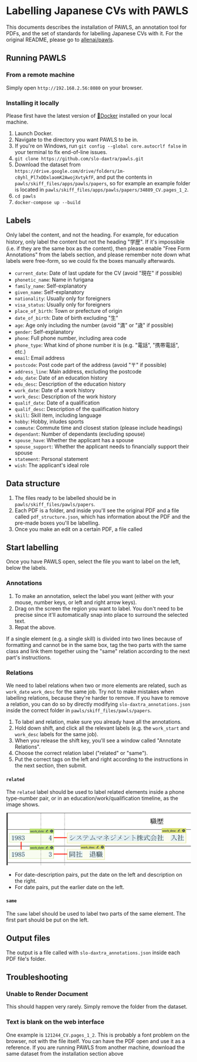 # Labelling Japanese CVs with PAWLS

This documents describes the installation of PAWLS, an annotation tool for PDFs, and the set of standards for labelling Japanese CVs with it. For the original README, please go to [allenai/pawls](https://github.com/allenai/pawls).


## Running PAWLS

### From a remote machine
Simply open `http://192.168.2.56:8080` on your browser.

### Installing it locally
Please first have the latest version of [🐳Docker](https://www.docker.com/get-started/) installed on your local machine.
1. Launch Docker. 
2. Navigate to the directory you want PAWLS to be in.
3. If you're on Windows, run `git config --global core.autocrlf false` in your terminal to fix end-of-line issues.
4. `git clone https://github.com/slo-daxtra/pawls.git`
5. Download the dataset from `https://drive.google.com/drive/folders/1m-c8yhl_Pl7xDDxlaomK2AwojXvtykfF`, and put the contents in `pawls/skiff_files/apps/pawls/papers`, so for example an example folder is located in `pawls/skiff_files/apps/pawls/papers/34889_CV.pages_1_2`.
6. `cd pawls`
7. `docker-compose up --build`


## Labels

Only label the content, and not the heading. For example, for education history, only label the content but not the heading "学歴". If it's impossible (i.e. if they are the same box as the content), then please enable "Free Form Annotations" from the labels section, and please remember note down what labels were free-form, so we could fix the boxes manually afterwards.

* `current_date`: Date of last update for the CV (avoid "現在" if possible)
* `phonetic_name`: Name in furigana
* `family_name`: Self-explanatory
* `given_name`: Self-explanatory
* `nationality`: Usually only for foreigners
* `visa_status`: Usually only for foreigners
* `place_of_birth`: Town or prefecture of origin
* `date_of_birth`: Date of birth excluding "生"
* `age`: Age only including the number (avoid "満" or "歳" if possible)
* `gender`: Self-explanatory
* `phone`: Full phone number, including area code
* `phone_type`: What kind of phone number it is (e.g. "電話", "携帯電話", etc.)
* `email`: Email address
* `postcode`: Post code part of the address (avoid "〒" if possible)
* `address_line`: Main address, excluding the postcode
* `edu_date`: Date of an education history
* `edu_desc`: Description of the education history
* `work_date`: Date of a work history
* `work_desc`: Description of the work history
* `qualif_date`: Date of a qualification
* `qualif_desc`: Description of the qualification history
* `skill`: Skill item, including language
* `hobby`: Hobby, inludes sports
* `commute`: Commute time and closest station (please include headings)
* `dependant`: Number of dependants (excluding spouse)
* `spouse_have`: Whether the applicant has a spouse
* `spouse_support`: Whether the applicant needs to financially support their spouse
* `statement`: Personal statement
* `wish`: The applicant's ideal role
   

## Data structure

1. The files ready to be labelled should be in `pawls/skiff_files/pawls/papers`.
2. Each PDF is a folder, and inside you'll see the original PDF and a file called `pdf_structure.json`, which has information about the PDF and the pre-made boxes you'll be labelling.
3. Once you make an edit on a certain PDF, a file called 


## Start labelling

Once you have PAWLS open, select the file you want to label on the left, below the labels.

### Annotations

1. To make an annotation, select the label you want (either with your mouse, number keys, or left and right arrow keys).
2. Drag on the screen the region you want to label. You don't need to be precise since it'll automatically snap into place to surround the selected text.
3. Repat the above.

If a single element (e.g. a single skill) is divided into two lines because of formatting and cannot be in the same box, tag the two parts with the same class and link them together using the "same" relation according to the next part's instructions.

### Relations

We need to label relations when two or more elements are related, such as `work_date` `work_desc` for the same job. Try not to make mistakes when labelling relations, because they're harder to remove. If you have to remove a relation, you can do so by directly modifying `slo-daxtra_annotations.json` inside the correct folder in `pawls/skiff_files/pawls/papers`.


1. To label and relation, make sure you already have all the annotations.
2. Hold down shift, and click all the relevant labels (e.g. the `work_start` and `work_desc` labels for the same job).
3. When you release the shift key, you'll see a window called "Annotate Relations".
4. Choose the correct relation label ("related" or "same").
5. Put the correct tags on the left and right according to the instructions in the next section, then submit. 

#### `related`

The `related` label should be used to label related elements inside a phone type-number pair, or in an education/work/qualification timeline, as the image shows.

![Related label demonstration](relations.png)

* For date-description pairs, put the date on the left and description on the right. 
* For date pairs, put the earlier date on the left.

#### `same`

The `same` label should be used to label two parts of the same element. The first part should be put on the left.


## Output files
The output is a file called with `slo-daxtra_annotations.json` inside each PDF file's folder. 


## Troubleshooting

### Unable to Render Document
This should happen very rarely. Simply remove the folder from the dataset. 

### Text is blank on the web interface
One example is `121244_CV.pages_1_2`. This is probably a font problem on the browser, not with the file itself. You can have the PDF open and use it as a reference. If you are running PAWLS from another machine, download the same dataset from the installation section above


